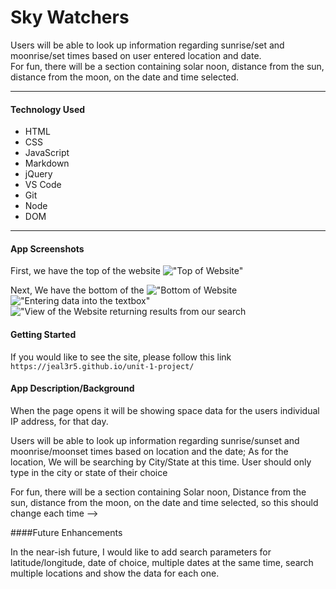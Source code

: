 # **Sky Watchers**

Users will be able to look up information regarding sunrise/set and moonrise/set times based on user entered location and date. </br>
For fun, there will be a section containing solar noon, distance from the sun, distance from the moon, on the date and time selected.

---

#### Technology Used

- HTML
- CSS
- JavaScript
- Markdown
- jQuery
- VS Code
- Git
- Node
- DOM

---

#### App Screenshots

First, we have the top of the website
!["Top of Website"](SkyWatchersTop.png)

Next, We have the bottom of the
!["Bottom of Website](SkyWatchersBottom.png)
!["Entering data into the textbox"](SkyWatchersEnteringCityInfo.png)
!["View of the Website returning results from our search](SkyWatchersShowingResultsforTexasSearch.png)

#### Getting Started

If you would like to see the site, please follow this link `https://jeal3r5.github.io/unit-1-project/`

#### App Description/Background

When the page opens it will be showing space data for the users individual IP address, for that day.

Users will be able to look up information regarding sunrise/sunset and moonrise/moonset times based on location and the date; As for the location, We will be searching by City/State at this time. User should only type in the city or state of their choice

For fun, there will be a section containing Solar noon, Distance from the sun, distance from the moon, on the date and time selected, so this should change each time -->

####Future Enhancements

In the near-ish future, I would like to add search parameters for latitude/longitude, date of choice, multiple dates at the same time, search multiple locations and show the data for each one.

